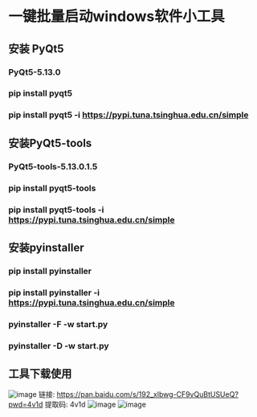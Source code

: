 # 一键批量启动windows软件小工具
## 安装 PyQt5
### PyQt5-5.13.0
### pip install pyqt5
### pip install pyqt5 -i https://pypi.tuna.tsinghua.edu.cn/simple
## 安装PyQt5-tools
### PyQt5-tools-5.13.0.1.5
### pip install pyqt5-tools
### pip install pyqt5-tools -i https://pypi.tuna.tsinghua.edu.cn/simple
## 安装pyinstaller
### pip install pyinstaller
### pip install pyinstaller -i https://pypi.tuna.tsinghua.edu.cn/simple
### pyinstaller -F -w start.py
### pyinstaller -D -w start.py
## 工具下载使用
![image](https://github.com/EquatorSavage/start_exe/assets/38064179/41051cf1-270c-4e06-b5d4-96fc5abd76fc)
链接: https://pan.baidu.com/s/192_xlbwg-CF9vQuBtUSUeQ?pwd=4v1d 提取码: 4v1d 
![image](https://github.com/EquatorSavage/start_exe/assets/38064179/f81a1e9c-9d62-4f9d-ab70-93ce74cee885)
![image](https://github.com/EquatorSavage/start_exe/assets/38064179/c0892ada-721e-4929-bffd-fae8b881a6d2)

